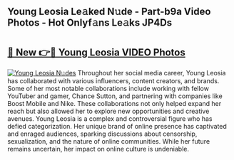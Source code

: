 ## Young Leosia Le𝚊ked N𝚞de - Part-b9a Video Photos - Hot Onlyf𝚊ns Le𝚊ks JP4Ds

# <h2><a href="http://ab35653.deff.icu/?id=Young+Leosia">🔗 New 👉🔴 Young Leosia VIDEO Photos</a></h2>

[![Young Leosia N𝚞des](https://i.imgur.com/rIISA9y.gif)](http://ab35653.deff.icu/?id=Young+Leosia)
Throughout her social media career, Young Leosia has collaborated with various influencers, content creators, and brands. Some of her most notable collaborations include working with fellow YouTuber and gamer, Chance Sutton, and partnering with companies like Boost Mobile and Nike. These collaborations not only helped expand her reach but also allowed her to explore new opportunities and creative avenues. Young Leosia is a complex and controversial figure who has defied categorization. Her unique brand of online presence has captivated and enraged audiences, sparking discussions about censorship, sexualization, and the nature of online communities. While her future remains uncertain, her impact on online culture is undeniable.

